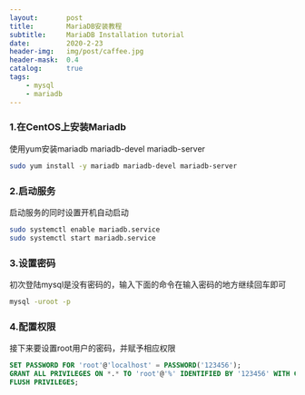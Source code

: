 ```yaml
---
layout:       post
title:        MariaDB安装教程
subtitle:     MariaDB Installation tutorial
date:         2020-2-23
header-img:   img/post/caffee.jpg
header-mask:  0.4
catalog:      true
tags:
    - mysql
    - mariadb
---
```


### 1.在CentOS上安装Mariadb
使用yum安装mariadb mariadb-devel mariadb-server
```sh
sudo yum install -y mariadb mariadb-devel mariadb-server
```

### 2.启动服务
启动服务的同时设置开机自动启动
```sh
sudo systemctl enable mariadb.service
sudo systemctl start mariadb.service
```

### 3.设置密码
初次登陆mysql是没有密码的，输入下面的命令在输入密码的地方继续回车即可
```sh
mysql -uroot -p
```

### 4.配置权限
接下来要设置root用户的密码，并赋予相应权限
```sql
SET PASSWORD FOR 'root'@'localhost' = PASSWORD('123456');
GRANT ALL PRIVILEGES ON *.* TO 'root'@'%' IDENTIFIED BY '123456' WITH GRANT OPTION;
FLUSH PRIVILEGES;
```

